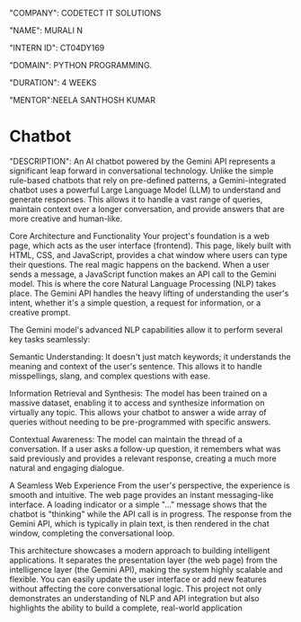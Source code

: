"COMPANY": CODETECT IT SOLUTIONS

"NAME": MURALI N

"INTERN ID": CT04DY169

"DOMAIN": PYTHON PROGRAMMING.

"DURATION": 4 WEEKS

"MENTOR":NEELA SANTHOSH KUMAR

# Chatbot
"DESCRIPTION":
An AI chatbot powered by the Gemini API represents a significant leap forward in conversational technology. Unlike the simple rule-based chatbots that rely on pre-defined patterns, a Gemini-integrated chatbot uses a powerful Large Language Model (LLM) to understand and generate responses. This allows it to handle a vast range of queries, maintain context over a longer conversation, and provide answers that are more creative and human-like.


Core Architecture and Functionality
Your project's foundation is a web page, which acts as the user interface (frontend). This page, likely built with HTML, CSS, and JavaScript, provides a chat window where users can type their questions. The real magic happens on the backend. When a user sends a message, a JavaScript function makes an API call to the Gemini model. This is where the core Natural Language Processing (NLP) takes place. The Gemini API handles the heavy lifting of understanding the user's intent, whether it's a simple question, a request for information, or a creative prompt.



The Gemini model's advanced NLP capabilities allow it to perform several key tasks seamlessly:

Semantic Understanding: It doesn't just match keywords; it understands the meaning and context of the user's sentence. This allows it to handle misspellings, slang, and complex questions with ease.

Information Retrieval and Synthesis: The model has been trained on a massive dataset, enabling it to access and synthesize information on virtually any topic. This allows your chatbot to answer a wide array of queries without needing to be pre-programmed with specific answers.

Contextual Awareness: The model can maintain the thread of a conversation. If a user asks a follow-up question, it remembers what was said previously and provides a relevant response, creating a much more natural and engaging dialogue.

A Seamless Web Experience
From the user's perspective, the experience is smooth and intuitive. The web page provides an instant messaging-like interface. A loading indicator or a simple "..." message shows that the chatbot is "thinking" while the API call is in progress. The response from the Gemini API, which is typically in plain text, is then rendered in the chat window, completing the conversational loop.

This architecture showcases a modern approach to building intelligent applications. It separates the presentation layer (the web page) from the intelligence layer (the Gemini API), making the system highly scalable and flexible. You can easily update the user interface or add new features without affecting the core conversational logic. This project not only demonstrates an understanding of NLP and API integration but also highlights the ability to build a complete, real-world application
